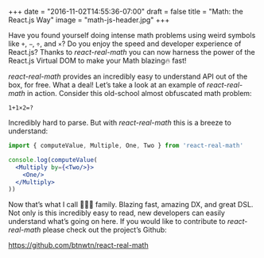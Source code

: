 +++
date = "2016-11-02T14:55:36-07:00"
draft = false
title = "Math: the React.js Way"
image = "math-js-header.jpg"
+++

Have you found yourself doing intense math problems using weird symbols like `+`,
`−`, `÷`, and `×`? Do you enjoy the speed and developer experience of React.js? Thanks
to *react-real-math* you can now harness the power of the React.js Virtual DOM to
make your Math blazing🔥 fast!<!--more-->

*react-real-math* provides an incredibly easy to understand API out of the box,
for free. What a deal! Let’s take a look at an example of *react-real-math* in
action. Consider this old-school almost obfuscated math problem:

```
1+1×2=?
```

Incredibly hard to parse. But with *react-real-math* this is a breeze to understand:

```jsx
import { computeValue, Multiple, One, Two } from 'react-real-math'

console.log(computeValue(
  <Multiply by={<Two/>}>
    <One/>
  </Multiply>
))
```

Now that’s what I call 💯💯💯 family. Blazing fast, amazing DX, and great DSL. Not
only is this incredibly easy to read, new developers can easily understand
what’s going on here. If you would like to contribute to *react-real-math* please
check out the project’s Github:

https://github.com/btnwtn/react-real-math
